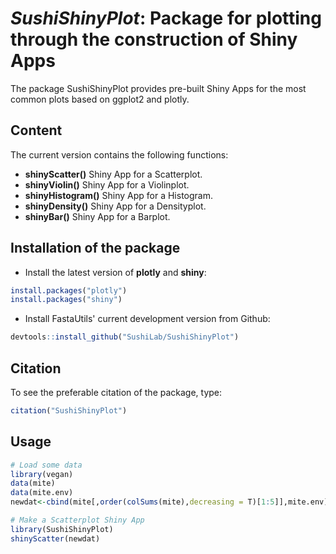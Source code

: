 # *SushiShinyPlot*: Package for plotting through the construction of Shiny Apps

The package SushiShinyPlot provides pre-built Shiny Apps for the most common plots based on ggplot2 and plotly.

## Content
The current version contains the following functions:

+ **shinyScatter()** Shiny App for a Scatterplot.  
+ **shinyViolin()** Shiny App for a Violinplot.  
+ **shinyHistogram()** Shiny App for a Histogram.  
+ **shinyDensity()** Shiny App for a Densityplot.  
+ **shinyBar()** Shiny App for a Barplot.  


## Installation of the package

* Install the latest version of **plotly** and **shiny**:

```r
install.packages("plotly")  
install.packages("shiny")
```

* Install FastaUtils' current development version from Github:

```r
devtools::install_github("SushiLab/SushiShinyPlot")
```


## Citation

To see the preferable citation of the package, type:

```r
citation("SushiShinyPlot")
```

## Usage

```r
# Load some data
library(vegan)
data(mite)
data(mite.env)
newdat<-cbind(mite[,order(colSums(mite),decreasing = T)[1:5]],mite.env)

# Make a Scatterplot Shiny App
library(SushiShinyPlot)
shinyScatter(newdat)
```
